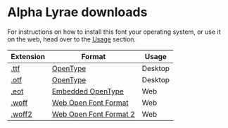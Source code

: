 # Alpha Lyrae downloads
 
For instructions on how to install this font your operating system, or use it on the web, head over to the [Usage](../#Usage) section.

| Extension | Format | Usage |
|-----------|--------|-------|
| [.ttf](./AlphaLyrae-Medium.ttf)     | [OpenType](https://en.wikipedia.org/wiki/TrueType)       | Desktop   |
| [.otf](./AlphaLyrae-Medium.otf)     | [OpenType](https://en.wikipedia.org/wiki/OpenType)       | Desktop |
| [.eot](./AlphaLyrae-Medium.eot)     | [Embedded OpenType](https://en.wikipedia.org/wiki/Embedded_OpenType)       | Web   |
| [.woff](./AlphaLyrae-Medium.woff)   | [Web Open Font Format](https://en.wikipedia.org/wiki/Web_Open_Font_Format)       | Web   |
| [.woff2](./AlphaLyrae-Medium.woff2) | [Web Open Font Format 2](https://en.wikipedia.org/wiki/Web_Open_Font_Format)       | Web   |



